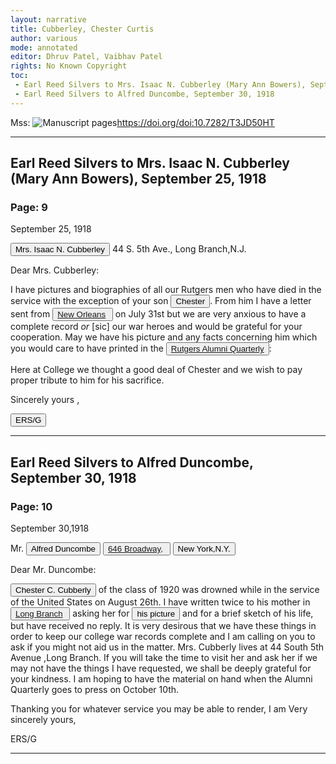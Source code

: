 ```yaml
---
layout: narrative
title: Cubberley, Chester Curtis
author: various
mode: annotated
editor: Dhruv Patel, Vaibhav Patel
rights: No Known Copyright
toc: 
 - Earl Reed Silvers to Mrs. Isaac N. Cubberley (Mary Ann Bowers), September 25, 1918
 - Earl Reed Silvers to Alfred Duncombe, September 30, 1918
---
```


Mss: <a href="https://doi.org/doi:10.7282/T3JD50HT" target="_blank"><img src="../../assets/photo-icon.png" alt="Manuscript pages" style="display:inline-block; margin-bottom:-3px;">https://doi.org/doi:10.7282/T3JD50HT</a>
* * *
## Earl Reed Silvers to Mrs. Isaac N. Cubberley (Mary Ann Bowers), September 25, 1918


### Page: 9


<p class="right">September 25, 1918</p>
<button data-balloon-pos="up" data-balloon-length="large" data-balloon="Bowers, Mary Ann | Born: 1853. Died: 1934.
Mother.">Mrs. Isaac N. Cubberley</button>  
44 S. 5th Ave.,  
Long Branch,N.J.  

<p class="left">Dear Mrs. Cubberley:</p>

I have pictures and biographies of all our Rutgers men who have died in the service with the exception of your son <button data-balloon-pos="up" data-balloon-length="large" data-balloon="Cubberley, Chester C. | Born: 1897. Died: 1918.
Cadet, Naval Reserve Force.">Chester</button>. From him I have a letter sent from <button data-balloon-pos="up" data-balloon-length="large" data-balloon="Naval Support Activity, New Orleans, LA"><a href='https://tools.wmflabs.org/geohack/geohack.php?params=29_56_59_N_90_1_45_W'>New Orleans</a> </button> on July 31st but we are very anxious to have a complete record _or_ [sic] our war heroes and would be grateful for your cooperation. May we have his picture and any facts concerning him which you would care to have printed in the <button data-balloon-pos="up" data-balloon-length="large" data-balloon="The first incarnation of the Rutgers Magazine. It ran from October 1914 to July 1921. | From: Special Collections and University Archives, Rutgers University Libraries"> <a href="https://www.libraries.rutgers.edu/alumni/rutgers_magazine">Rutgers Alumni Quarterly</a> </button>:

 Here at College we thought a good deal of Chester and we wish to pay proper tribute to him for his sacrifice.

<p class="indent-1">Sincerely yours ,</p>


<p class="indent-2"><button data-balloon-pos="up" data-balloon-length="large" data-balloon="Silvers, Earl Reed | Born: 1891. Died: 1948.
Director, War Service Bureau.">ERS/G</button></p>

* * * 

## Earl Reed Silvers to Alfred Duncombe, September 30, 1918


### Page: 10


<p class="right">September 30,1918</p>
Mr. <button data-balloon-pos="up" data-balloon-length="large" data-balloon="Duncombe, Alfred | Born: 1860. Died: 1944.
Pastor, Dutch Reformed Church.">Alfred Duncombe</button>  
<button data-balloon-pos="up" data-balloon-length="large" data-balloon="646 Broadway, Long Branch, NJ"><a href='https://tools.wmflabs.org/geohack/geohack.php?params=40_17_56_N_74_0_17_W'>646 Broadway,</a> </button>  
<button data-balloon-pos="up" data-balloon-length="large" data-balloon="The address given here appears to be incorrect. Duncombe was a pastor in Long Branch, not New York City."> New York,N.Y. </button>

<p class="left">Dear Mr. Duncombe:</p>

<button data-balloon-pos="up" data-balloon-length="large" data-balloon="Cubberley, Chester C. | Born: 1897. Died: 1918.
Cadet, Naval Reserve Force.">Chester C. Cubberly</button> of the class of 1920 was drowned while in the service of the United States on August 26th. I have written twice to his mother in <button data-balloon-pos="up" data-balloon-length="large" data-balloon="44 South Fifth Avenue, Long Branch, NJ"><a href='https://tools.wmflabs.org/geohack/geohack.php?params=40_17_43_N_73_59_23_W'>Long Branch</a> </button> asking her for <button data-balloon-pos="up" data-balloon-length="large" data-balloon="Silvers is often asking for pictures so that he can publish them in the Rutgers Alumni Quarterly."> his picture </button> and for a brief sketch of his life, but have received no reply. It is very desirous that we have these things in order to keep our college war records complete and I am calling on you to ask if you might not aid us in the matter. Mrs. Cubberly lives at 44 South 5th Avenue ,Long Branch. If you will take the time to visit her and ask her if we may not have the things I have requested, we shall be deeply grateful for your kindness. I am hoping to have the material on hand when the Alumni Quarterly goes to press on October 10th.

<p class="indent-1">Thanking you for whatever service you may be able to render, I am
 Very sincerely yours,</p>


<p class="indent-2">ERS/G</p>

* * * 
